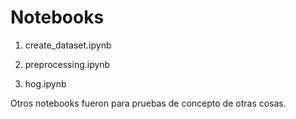 # Notebooks


1. create_dataset.ipynb

2. preprocessing.ipynb

3. hog.ipynb

Otros notebooks fueron para pruebas de concepto de otras cosas.

